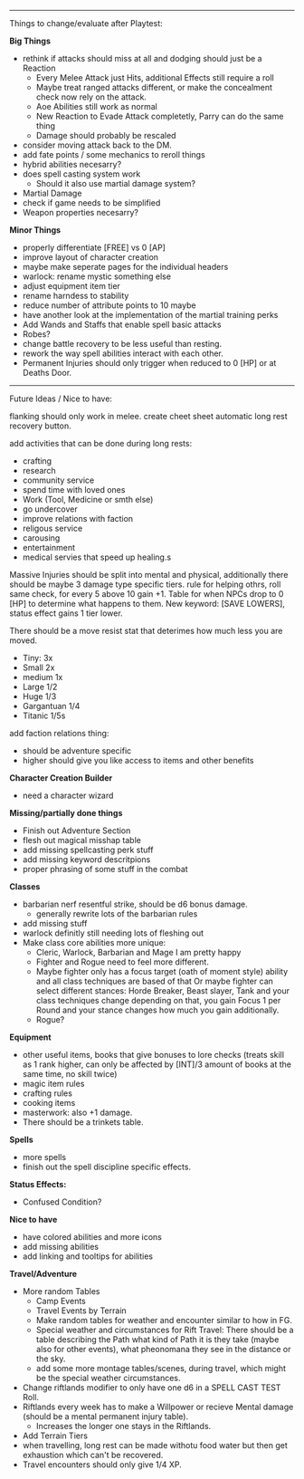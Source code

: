 ____________________________________________________________
Things to change/evaluate after Playtest:

**Big Things**
- rethink if attacks should miss at all and dodging should just be a Reaction
  - Every Melee Attack just Hits, additional Effects still require a roll
  - Maybe treat ranged attacks different, or make the concealment check now rely on the attack.
  - Aoe Abilities still work as normal
  - New Reaction to Evade Attack completetly, Parry can do the same thing
  - Damage should probably be rescaled
- consider moving attack back to the DM.
- add fate points / some mechanics to reroll things
- hybrid abilities necesarry?
- does spell casting system work
  - Should it also use martial damage system?
- Martial Damage
- check if game needs to be simplified
- Weapon properties necesarry?

**Minor Things**
- properly differentiate [FREE] vs 0 [AP]
- improve layout of character creation 
- maybe make seperate pages for the individual headers
- warlock: rename mystic something else
- adjust equipment item tier
- rename harndess to stability
- reduce number of attribute points to 10 maybe
- have another look at the implementation of the martial training perks
- Add Wands and Staffs that enable spell basic attacks
- Robes?
- change battle recovery to be less useful than resting.
- rework the way spell abilities interact with each other.
- Permanent Injuries should only trigger when reduced to 0 [HP] or at Deaths Door.
___________________________________________________________
Future Ideas / Nice to have:

flanking should only work in melee.
create cheet sheet
automatic long rest recovery button.

add activities that can be done during long rests:
- crafting
- research
- community service
- spend time with loved ones
- Work (Tool, Medicine or smth else)
- go undercover
- improve relations with faction
- religous service
- carousing
- entertainment
- medical servies that speed up healing.s

Massive Injuries should be split into mental and physical, additionally there should be maybe 3 damage type specific tiers.
rule for helping othrs, roll same check, for every 5 above 10 gain +1.
Table for when NPCs drop to 0 [HP] to determine what happens to them.
New keyword: [SAVE LOWERS], status effect gains 1 tier lower.

There should be a move resist stat that deterimes how much less you are moved.
- Tiny: 3x
- Small 2x
- medium 1x
- Large 1/2
- Huge 1/3
- Gargantuan 1/4
- Titanic 1/5s

add faction relations thing: 
- should be adventure specific
- higher should give you like access to items and other benefits

**Character Creation Builder**
- need a character wizard

**Missing/partially done things**
- Finish out Adventure Section
- flesh out magical misshap table
- add missing spellcasting perk stuff
- add missing keyword descritpions
- proper phrasing of some stuff in the combat

**Classes**
- barbarian nerf resentful strike, should be d6 bonus damage.
  - generally rewrite lots of the barbarian rules
- add missing stuff
- warlock definitly still needing lots of fleshing out
- Make class core abilities more unique:
  - Cleric, Warlock, Barbarian and Mage I am pretty happy
  - Fighter and Rogue need to feel more different.
  - Maybe fighter only has a focus target (oath of moment style) ability and all class techniques are based of that Or maybe fighter can select different stances: Horde Breaker, Beast slayer, Tank and your class techniques change depending on that, you gain Focus 1 per Round and your stance changes how much you gain additionally.
  - Rogue?

**Equipment**
- other useful items, books that give bonuses to lore checks (treats skill as 1 rank higher, can only be affected by [INT]/3 amount of books at the same time, no skill twice)
- magic item rules
- crafting rules
- cooking items
- masterwork: also +1 damage.
- There should be a trinkets table.

**Spells**
- more spells
- finish out the spell discipline specific effects.

**Status Effects:**
- Confused Condition?

**Nice to have**
- have colored abilities and more icons
- add missing abilities
- add linking and tooltips for abilities

**Travel/Adventure**
- More random Tables
  - Camp Events
  - Travel Events by Terrain
  - Make random tables for weather and encounter similar to how in FG.
  - Special weather and circumstances for Rift Travel: There should be a table describing the Path what kind of Path it is they take (maybe also for other events), what pheonomana they see in the distance or the sky.
  - add some more montage tables/scenes, during travel, which might be the special weather circumstances.
- Change riftlands modifier to only have one d6 in a SPELL CAST TEST Roll.
- Riftlands every week has to make a Willpower or recieve Mental damage (should be a mental permanent injury table).
  - Increases the longer one stays in the Riftlands.
- Add Terrain Tiers
- when travelling, long rest can be made withotu food water but then get exhaustion which can't be recovered.
- Travel encounters should only give 1/4 XP.
